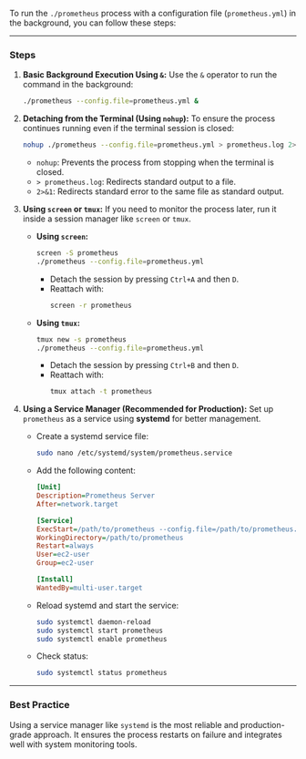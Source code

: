 To run the `./prometheus` process with a configuration file (`prometheus.yml`) in the background, you can follow these steps:

---

### **Steps**

1. **Basic Background Execution Using `&`:**
   Use the `&` operator to run the command in the background:
   ```bash
   ./prometheus --config.file=prometheus.yml &
   ```

2. **Detaching from the Terminal (Using `nohup`):**
   To ensure the process continues running even if the terminal session is closed:
   ```bash
   nohup ./prometheus --config.file=prometheus.yml > prometheus.log 2>&1 &
   ```
   - `nohup`: Prevents the process from stopping when the terminal is closed.
   - `> prometheus.log`: Redirects standard output to a file.
   - `2>&1`: Redirects standard error to the same file as standard output.

3. **Using `screen` or `tmux`:**
   If you need to monitor the process later, run it inside a session manager like `screen` or `tmux`.
   - **Using `screen`:**
     ```bash
     screen -S prometheus
     ./prometheus --config.file=prometheus.yml
     ```
     - Detach the session by pressing `Ctrl+A` and then `D`.
     - Reattach with:
       ```bash
       screen -r prometheus
       ```
   - **Using `tmux`:**
     ```bash
     tmux new -s prometheus
     ./prometheus --config.file=prometheus.yml
     ```
     - Detach the session by pressing `Ctrl+B` and then `D`.
     - Reattach with:
       ```bash
       tmux attach -t prometheus
       ```

4. **Using a Service Manager (Recommended for Production):**
   Set up `prometheus` as a service using **systemd** for better management.

   - Create a systemd service file:
     ```bash
     sudo nano /etc/systemd/system/prometheus.service
     ```
   - Add the following content:
     ```ini
     [Unit]
     Description=Prometheus Server
     After=network.target

     [Service]
     ExecStart=/path/to/prometheus --config.file=/path/to/prometheus.yml
     WorkingDirectory=/path/to/prometheus
     Restart=always
     User=ec2-user
     Group=ec2-user

     [Install]
     WantedBy=multi-user.target
     ```

   - Reload systemd and start the service:
     ```bash
     sudo systemctl daemon-reload
     sudo systemctl start prometheus
     sudo systemctl enable prometheus
     ```

   - Check status:
     ```bash
     sudo systemctl status prometheus
     ```

---

### **Best Practice**
Using a service manager like `systemd` is the most reliable and production-grade approach. It ensures the process restarts on failure and integrates well with system monitoring tools.
